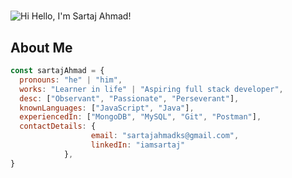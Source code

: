 #  
![Hi](https://github.com/KKVANONYMOUS/kkvanonymous/blob/master/gifs/Hi.gif) Hello, I'm Sartaj Ahmad!

## About Me

```javascript
const sartajAhmad = {
  pronouns: "he" | "him",
  works: "Learner in life" | "Aspiring full stack developer",
  desc: ["Observant", "Passionate", "Perseverant"],
  knownLanguages: ["JavaScript", "Java"],
  experiencedIn: ["MongoDB", "MySQL", "Git", "Postman"],       
  contactDetails: {
                  email: "sartajahmadks@gmail.com",
                  linkedIn: "iamsartaj"
            },         
}

